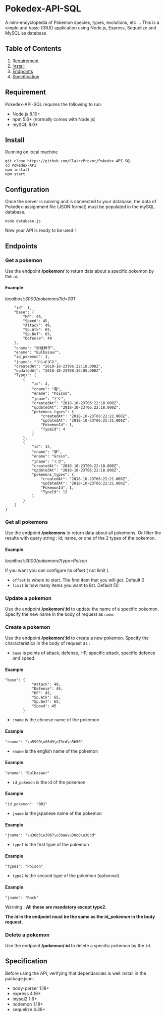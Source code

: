 # Pokedex-API-SQL

A mini-encyclopedia of Pokemon species, types, evolutions, etc ...
This is a simple and basic CRUD application using Node.js, Express, Sequelize and MySQL as database.

## Table of Contents

1. [Requirement](#Requirement)
2. [Install](#Install)
3. [Endpoints](#Endpoints)
4. [Specification](#Specification)

## Requirement

Pokedex-API-SQL requires the following to run:

- Node.js 8.10+
- npm 5.6+ (normally comes with Node.js)
- mySQL 8.0+

## Install

Running on local machine
```
git clone https://github.com/ClaireProvot/Pokedex-API-SQL
cd Pokedex-API
npm install
npm start
```
## Configuration

Once the server is running and is connected to your database, the data of Pokedex-assignment file (JSON format) must be populated in the mySQL database. 

```
node database.js
```

Now your API is ready to be used !

## Endpoints

### Get a pokemon

Use the endpoint **/pokemon/** to return data about a specific pokemon by the `id`.

#### Example 
 *localhost:3000/pokemons?id=001*

```{
    "id": 1,
    "base": {
        "HP": 45,
        "Speed": 45,
        "Attack": 49,
        "Sp.Atk": 65,
        "Sp.Def": 65,
        "Defense": 49
    },
    "cname": "妙蛙种子",
    "ename": "Bulbasaur",
    "id_pokemon": 1,
    "jname": "フシギダネ",
    "createdAt": "2018-10-23T06:22:18.000Z",
    "updatedAt": "2018-10-23T08:36:05.000Z",
    "Types": [
        {
            "id": 4,
            "cname": "毒",
            "ename": "Poison",
            "jname": "どく",
            "createdAt": "2018-10-23T06:22:18.000Z",
            "updatedAt": "2018-10-23T06:22:18.000Z",
            "pokemons_types": {
                "createdAt": "2018-10-23T06:22:21.000Z",
                "updatedAt": "2018-10-23T06:22:21.000Z",
                "PokemonId": 1,
                "TypeId": 4
            }
        },
        {
            "id": 12,
            "cname": "草",
            "ename": "Grass",
            "jname": "くさ",
            "createdAt": "2018-10-23T06:22:18.000Z",
            "updatedAt": "2018-10-23T06:22:18.000Z",
            "pokemons_types": {
                "createdAt": "2018-10-23T06:22:21.000Z",
                "updatedAt": "2018-10-23T06:22:21.000Z",
                "PokemonId": 1,
                "TypeId": 12
            }
        }
    ]
}
```


### Get all pokemons

Use the endpoint **/pokemons** to return data about all pokemons. 
Or filter the results with query string : id, name, or one of the 2 types of the pokemon. 

#### Example 
 *localhost:3000/pokemons?type=Poison*

 If you want you can configure its offset ( not limit ).

- `offset` is where to start. The first item that you will get. Default 0
- `limit` is how many items you want to list. Default 50

### Update a pokemon

Use the endpoint **/pokemon/:id** to update the name of a specific pokemon.
Specify the new name in the body of request as `name`.

### Create a pokemon

Use the endpoint **/pokemon/:id** to create a new pokemon.
Specify the characteristics in the body of request as :

- `base` is points of attack, defense, HP, specific attack, specific defence and speed. 

#### Example 
```
"base": {
            "Attack": 49, 
            "Defense": 49, 
            "HP": 45, 
            "Sp.Atk": 65, 
            "Sp.Def": 65, 
            "Speed": 45
        }
```
- `cname` is the chinese name of the pokemon

#### Example 
```
"cname": "\u5999\u86d9\u79cd\u5b50"
```
- `ename` is the english name of the pokemon

#### Example 
```
"ename": "Bulbasaur"
```
- `id_pokemon` is the id of the pokemon

#### Example 
```
"id_pokemon": "001"
```
- `jname` is the japanese name of the pokemon

#### Example 
```
"jname": "\u30d5\u30b7\u30ae\u30c0\u30cd"
```
- `type1` is the first type of the pokemon

#### Example 
```
"type1": "Poison"
```
- `type2` is the second type of the pokemon (optionnal)

#### Example 
```
"jname": "Rock"
```
Warning : **All these are mandatory except type2.**

**The *id* in the endpoint must be the same as the *id_pokemon* in the body request.**

### Delete a pokemon

Use the endpoint **/pokemon/:id** to delete a specific pokemon by the `id`.

## Specification

Before using the API, verifying that dependancies is well install in the package.json:
- body-parser 1.18+
- express 4.16+
- mysql2 1.6+
- nodemon 1.18+
- sequelize 4.38+

